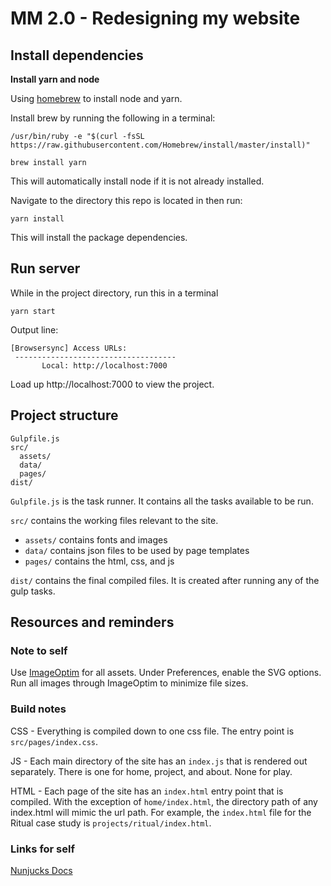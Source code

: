 # MM 2.0 - Redesigning my website

## Install dependencies

**Install yarn and node**

Using [homebrew](https://brew.sh/) to install node and yarn.

Install brew by running the following in a terminal:

```
/usr/bin/ruby -e "$(curl -fsSL https://raw.githubusercontent.com/Homebrew/install/master/install)"
```

```
brew install yarn
```

This will automatically install node if it is not already installed.

Navigate to the directory this repo is located in then run:

```
yarn install
```

This will install the package dependencies.

## Run server

While in the project directory, run this in a terminal

```
yarn start
```

Output line:

```
[Browsersync] Access URLs:
 ------------------------------------
       Local: http://localhost:7000
```

Load up http://localhost:7000 to view the project.

## Project structure

```
Gulpfile.js
src/
  assets/
  data/
  pages/
dist/
```

`Gulpfile.js` is the task runner. It contains all the tasks available to be run.

`src/` contains the working files relevant to the site.

* `assets/` contains fonts and images
* `data/` contains json files to be used by page templates
* `pages/` contains the html, css, and js

`dist/` contains the final compiled files. It is created after running any of the gulp tasks.

## Resources and reminders

### Note to self

Use [ImageOptim](https://imageoptim.com/mac) for all assets. Under Preferences, enable the SVG options. Run all images through ImageOptim to minimize file sizes.

### Build notes

CSS - Everything is compiled down to one css file. The entry point is `src/pages/index.css`.

JS - Each main directory of the site has an `index.js` that is rendered out separately. There is one for home, project, and about. None for play.

HTML - Each page of the site has an `index.html` entry point that is compiled. With the exception of `home/index.html`, the directory path of any index.html will mimic the url path. For example, the `index.html` file for the Ritual case study is `projects/ritual/index.html`.

### Links for self

[Nunjucks Docs](https://mozilla.github.io/nunjucks/templating.html)
